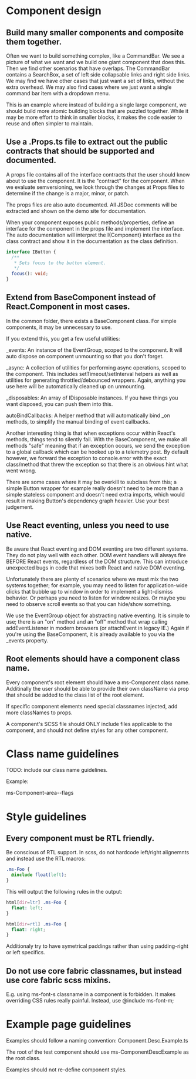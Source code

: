 # Component design

## Build many smaller components and composite them together.

Often we want to build something complex, like a CommandBar. We see a picture of what we want and we build one giant component that does this. Then we find other scenarios that have overlaps. The CommandBar contains a SearchBox, a set of left side collapsable links and right side links. We may find we have other cases that just want a set of links, without the extra overhead. We may also find cases where we just want a single command bar item with a dropdown menu.

This is an example where instead of building a single large component, we should build more atomic building blocks that are puzzled together. While it may be more effort to think in smaller blocks, it makes the code easier to reuse and often simpler to maintain.

## Use a .Props.ts file to extract out the public contracts that should be supported and documented.

A props file contains all of the interface contracts that the user should know about to use the component. It is the "contract" for the component. When we evaluate semversioning, we look through the changes at Props files to determine if the change is a major, minor, or patch.

The props files are also auto documented. All JSDoc comments will be extracted and shown on the demo site for documentation.

When your component exposes public methods/properties, define an interface for the component in the props file and implement the interface. The auto documentation will interpret the I{Component} interface as the class contract and show it in the documentation as the class definition.

```typescript
interface IButton {
  /**
   * Sets focus to the button element.
   */
  focus(): void;
}
```

## Extend from BaseComponent instead of React.Component in most cases.

In the common folder, there exists a BaseComponent class. For simple components, it may be unnecessary to use.

If you extend this, you get a few useful utilities:

_events: An instance of the EventGroup, scoped to the component. It will auto dispose on component unmounting so that you don't forget.

_async: A collection of utilities for performing async operations, scoped to the component. This includes setTimeout/setInterval helpers as well as utilities for generating throttled/debounced wrappers. Again, anything you use here will be automatically cleaned up on unmounting.

_disposables: An array of IDisposable instances. If you have things you want disposed, you can push them into this.

autoBindCallbacks: A helper method that will automatically bind _on methods, to simplify the manual binding of event callbacks.

Another interesting thing is that when exceptions occur within React's methods, things tend to silently fail. With the BaseComponent, we
make all methods "safe" meaning that if an exception occurs, we send the exception to a global callback which can be hooked up to a telemetry post. By default however, we forward the exception to console.error with the exact class/method that threw the exception so that there is an obvious hint what went wrong.

There are some cases where it may be overkill to subclass from this; a simple Button wrapper for example really doesn't need to be more than a simple stateless component and doesn't need extra imports, which would result in making Button's dependency graph heavier. Use your best judgement.

## Use React eventing, unless you need to use native.

Be aware that React eventing and DOM eventing are two different systems. They do not play well with each other. DOM event handlers will always fire BEFORE React events, regardless of the DOM structure. This can introduce unexpected bugs in code that mixes both React and native DOM eventing.

Unfortunately there are plenty of scenarios where we must mix the two systems together; for example, you may need to listen for application-wide clicks that bubble up to window in order to implement a light-dismiss behavior. Or perhaps you need to listen for window resizes. Or maybe you need to observe scroll events so that you can hide/show something.

We use the EventGroup object for abstracting native eventing. It is simple to use; there is an "on" method and an "off" method that wrap calling addEventListener in modern browsers (or attachEvent in legacy IE.) Again if you're using the BaseComponent, it is already available to you via the _events property.

## Root elements should have a component class name.

Every component's root element should have a ms-Component class name. Additinally the user should be able to provide their own className via prop that should be added to the class list of the root element.

If specific component elements need special classnames injected, add more classNames to props.

A component's SCSS file should ONLY include files applicable to the component, and should not define styles for any other component.

# Class name guidelines

TODO: include our class name guidelines.

Example:

ms-Component-area--flags

# Style guidelines

## Every component must be RTL friendly.

Be conscious of RTL support. In scss, do not hardcode left/right alignemnts and instead use the RTL macros:

```scss
.ms-Foo {
  @include float(left);
}
```

This will output the following rules in the output:

```css
html[dir=ltr] .ms-Foo {
  float: left;
}

html[dir=rtl] .ms-Foo {
  float: right;
}
```

Additionaly try to have symetrical paddings rather than using padding-right or left specifics.

## Do not use core fabric classnames, but instead use core fabric scss mixins.

E.g. using ms-font-s classname in a component is forbidden. It makes overriding CSS rules really painful. Instead, use @include ms-font-m;

# Example page guidelines

Examples should follow a naming convention: Component.Desc.Example.ts

The root of the test component should use ms-ComponentDescExample as the root class.

Examples should not re-define component styles.
